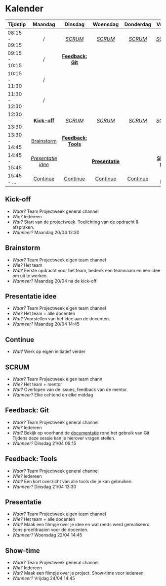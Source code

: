 <!-- markdownlint-disable MD013 -->
# Kalender

| Tijdstip | Maandag | Dinsdag  | Woensdag | Donderdag  | Vrijdag |
| --- |:---:| :---:| :---: |:---:| :---:|
| 08:15 - 09:15 | / | [*SCRUM*](./#scrum)| [*SCRUM*](./#scrum) | [*SCRUM*](./#scrum) | [*SCRUM*](./#scrum) |
| 09:15 - 10:15 | / | [**Feedback: Git**](./#feedback-git) | | | |
| 10:15 - 11:30 | / | | | | |
| 11:30 - 12:30 | / | | | | |
| 12:30 - 13:30 | [**Kick-off**](./#kick-off) | [*SCRUM*](./#scrum) | [*SCRUM*](./#scrum) | [*SCRUM*](./#scrum) | [*SCRUM*](./#scrum) |
| 13:30 - 14:45 | [Brainstorm](./#brainstorm) | [**Feedback: Tools**](./#feedback-tools)| | | |
| 14:45 - 15:45 | [*Presentatie idee*](./#presentatie-idee)| | [**Presentatie**](./#presentatie)| | [**Show-time**](./#show-time) |
| 15:45 - ... | [Continue](./#continue)| [Continue](./#continue) | [Continue](./#continue)| [Continue](./#continue)| The END |

## Kick-off

* *Waar?* Team Projectweek general channel
* *Wie?* Iedereen
* *Wat?* Start van de projectweek. Toelichting van de opdracht & afspraken.
* *Wanneer?* Maandag 20/04 12:30

## Brainstorm

* *Waar?* Team Projectweek eigen team channel
* *Wie?* Het team
* *Wat?* Eerste opdracht voor het team, bedenk een teamnaam en een idee om uit te werken.
* *Wanneer?* Maandag 20/04 na de kick-off

## Presentatie idee

* *Waar?* Team Projectweek eigen team channel
* *Wie?* Het team + alle docenten
* *Wat?* Voorstellen van het idee aan de docenten.
* *Wanneer?* Maandag 20/04 14:45

## Continue

* *Wat?* Werk op eigen initiatief verder

## SCRUM

* *Waar?* Team Projectweek eigen team chann
* *Wie?* Het team + mentor
* *Wat?* Overlopen van de issues, feedback van de mentor.
* *Wanneer?* Elke ochtend en elke middag

## Feedback: Git

* *Waar?* Team Projectweek general channel
* *Wie?* Iedereen
* *Wat?* Bekijk op voorhand de [documentatie](../git/) rond het gebruik van Git. Tijdens deze sessie kan je hierover vragen stellen.
* *Wanneer?* Dinsdag 21/04 09:15

## Feedback: Tools

* *Waar?* Team Projectweek general channel
* *Wie?* Iedereen
* *Wat?* Een kort overzicht van alle tools die je kan gebruiken.
* *Wanneer?* Dinsdag 21/04 13:30

## Presentatie

* *Waar?* Team Projectweek eigen team channel
* *Wie?* Het team + alle docenten
* *Wat?* Maak een filmpje over je idee en wat reeds werd gerealiseerd. Eens proefdraaien voor de docenten.
* *Wanneer?* Woensdag 22/04 14:45

## Show-time

* *Waar?* Team Projectweek general channel
* *Wie?* Iedereen
* *Wat?* Maak een filmpje over je project. Show-time voor iedereen.
* *Wanneer?* Vrijdag 24/04 14:45
